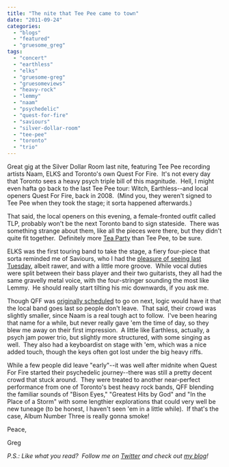 ```yaml
---
title: "The nite that Tee Pee came to town"
date: "2011-09-24"
categories: 
  - "blogs"
  - "featured"
  - "gruesome_greg"
tags: 
  - "concert"
  - "earthless"
  - "elks"
  - "gruesome-greg"
  - "gruesomeviews"
  - "heavy-rock"
  - "lemmy"
  - "naam"
  - "psychedelic"
  - "quest-for-fire"
  - "saviours"
  - "silver-dollar-room"
  - "tee-pee"
  - "toronto"
  - "trio"
---
```


Great gig at the Silver Dollar Room last nite, featuring Tee Pee recording artists Naam, ELKS and Toronto's own Quest For Fire.  It's not every day that Toronto sees a heavy psych triple bill of this magnitude.  Hell, I might even hafta go back to the last Tee Pee tour: Witch, Earthless--and local openers Quest For Fire, back in 2008.  (Mind you, they weren't signed to Tee Pee when they took the stage; it sorta happened afterwards.)

That said, the local openers on this evening, a female-fronted outfit called TLP, probably won't be the next Toronto band to sign stateside.  There was something strange about them, like all the pieces were there, but they didn't quite fit together.  Definitely more [Tea Party](http://www.youtube.com/watch?v=cFzQX2i6mwo) than Tee Pee, to be sure.

ELKS was the first touring band to take the stage, a fiery four-piece that sorta reminded me of Saviours, who I had the [pleasure of seeing last Tuesday](http://gruesomeviews.com/2011/09/14/amateur-concert-photgraphy-hour-weedeater-saviours-bison-b-c-lees-palace-september-13th/), albeit rawer, and with a little more groove.  While vocal duties were split between their bass player and their two guitarists, they all had the same gravelly metal voice, with the four-stringer sounding the most like Lemmy.  He should really start tilting his mic downwards, if you ask me.

Though QFF was [originally scheduled](https://www.facebook.com/event.php?eid=161780407230205) to go on next, logic would have it that the local band goes last so people don't leave.  That said, their crowd was slightly smaller, since Naam is a real tough act to follow.  I've been hearing that name for a while, but never really gave 'em the time of day, so they blew me away on their first impression.  A little like Earthless, actually, a psych jam power trio, but slightly more structured, with some singing as well.  They also had a keyboardist on stage with 'em, which was a nice added touch, though the keys often got lost under the big heavy riffs.

While a few people did leave "early"--it was well after midnite when Quest For Fire started their psychedelic journey--there was still a pretty decent crowd that stuck around.  They were treated to another near-perfect performance from one of Toronto's best heavy rock bands, QFF blending the familiar sounds of "Bison Eyes," "Greatest Hits by God" and "In the Place of a Storm" with some lengthier explorations that could very well be new tuneage (to be honest, I haven't seen 'em in a little while).  If that's the case, Album Number Three is really gonna smoke!

Peace,

Greg

_P.S.: Like what you read?  Follow me on [Twitter](http://twitter.com/gruesomeviews) and check out [my blog](http://gruesomeviews.com/)!_
